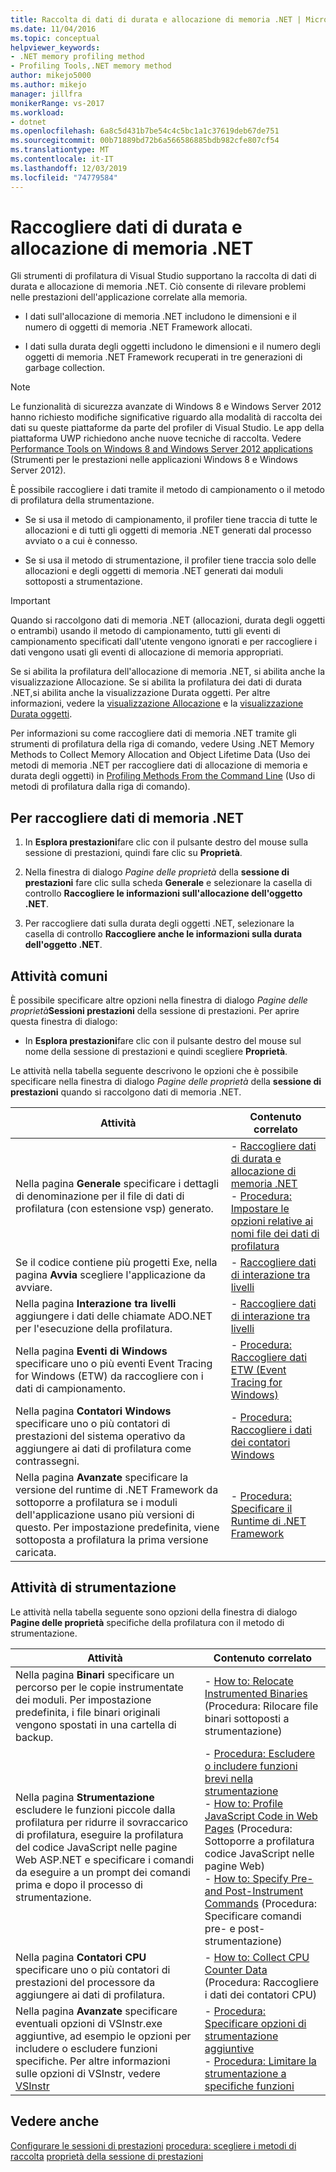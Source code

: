 ```yaml
---
title: Raccolta di dati di durata e allocazione di memoria .NET | Microsoft Docs
ms.date: 11/04/2016
ms.topic: conceptual
helpviewer_keywords:
- .NET memory profiling method
- Profiling Tools,.NET memory method
author: mikejo5000
ms.author: mikejo
manager: jillfra
monikerRange: vs-2017
ms.workload:
- dotnet
ms.openlocfilehash: 6a8c5d431b7be54c4c5bc1a1c37619deb67de751
ms.sourcegitcommit: 00b71889bd72b6a566586885bdb982cfe807cf54
ms.translationtype: MT
ms.contentlocale: it-IT
ms.lasthandoff: 12/03/2019
ms.locfileid: "74779584"
---
```

# <a name="collect-net-memory-allocation-and-lifetime-data"></a>Raccogliere dati di durata e allocazione di memoria .NET

Gli strumenti di profilatura di Visual Studio supportano la raccolta di dati di durata e allocazione di memoria .NET. Ciò consente di rilevare problemi nelle prestazioni dell'applicazione correlate alla memoria.

- I dati sull'allocazione di memoria .NET includono le dimensioni e il numero di oggetti di memoria .NET Framework allocati.

- I dati sulla durata degli oggetti includono le dimensioni e il numero degli oggetti di memoria .NET Framework recuperati in tre generazioni di garbage collection.

> [!NOTE]
> Le funzionalità di sicurezza avanzate di Windows 8 e Windows Server 2012 hanno richiesto modifiche significative riguardo alla modalità di raccolta dei dati su queste piattaforme da parte del profiler di Visual Studio. Le app della piattaforma UWP richiedono anche nuove tecniche di raccolta. Vedere [Performance Tools on Windows 8 and Windows Server 2012 applications](../profiling/performance-tools-on-windows-8-and-windows-server-2012-applications.md) (Strumenti per le prestazioni nelle applicazioni Windows 8 e Windows Server 2012).

È possibile raccogliere i dati tramite il metodo di campionamento o il metodo di profilatura della strumentazione.

- Se si usa il metodo di campionamento, il profiler tiene traccia di tutte le allocazioni e di tutti gli oggetti di memoria .NET generati dal processo avviato o a cui è connesso.

- Se si usa il metodo di strumentazione, il profiler tiene traccia solo delle allocazioni e degli oggetti di memoria .NET generati dai moduli sottoposti a strumentazione.

> [!IMPORTANT]
> Quando si raccolgono dati di memoria .NET (allocazioni, durata degli oggetti o entrambi) usando il metodo di campionamento, tutti gli eventi di campionamento specificati dall'utente vengono ignorati e per raccogliere i dati vengono usati gli eventi di allocazione di memoria appropriati.

Se si abilita la profilatura dell'allocazione di memoria .NET, si abilita anche la visualizzazione Allocazione. Se si abilita la profilatura dei dati di durata .NET,si abilita anche la visualizzazione Durata oggetti. Per altre informazioni, vedere la [visualizzazione Allocazione](../profiling/dotnet-memory-allocations-view.md) e la [visualizzazione Durata oggetti](../profiling/object-lifetime-view.md).

Per informazioni su come raccogliere dati di memoria .NET tramite gli strumenti di profilatura della riga di comando, vedere Using .NET Memory Methods to Collect Memory Allocation and Object Lifetime Data (Uso dei metodi di memoria .NET per raccogliere dati di allocazione di memoria e durata degli oggetti) in [Profiling Methods From the Command Line](../profiling/using-profiling-methods-to-collect-performance-data-from-the-command-line.md) (Uso di metodi di profilatura dalla riga di comando).

## <a name="to-collect-net-memory-data"></a>Per raccogliere dati di memoria .NET

1. In **Esplora prestazioni**fare clic con il pulsante destro del mouse sulla sessione di prestazioni, quindi fare clic su **Proprietà**.

2. Nella finestra di dialogo *Pagine delle proprietà* della **sessione di prestazioni** fare clic sulla scheda **Generale** e selezionare la casella di controllo **Raccogliere le informazioni sull'allocazione dell'oggetto .NET**.

3. Per raccogliere dati sulla durata degli oggetti .NET, selezionare la casella di controllo **Raccogliere anche le informazioni sulla durata dell'oggetto .NET**.

## <a name="common-tasks"></a>Attività comuni

È possibile specificare altre opzioni nella finestra di dialogo _Pagine delle proprietà_**Sessioni prestazioni** della sessione di prestazioni. Per aprire questa finestra di dialogo:

- In **Esplora prestazioni**fare clic con il pulsante destro del mouse sul nome della sessione di prestazioni e quindi scegliere **Proprietà**.

Le attività nella tabella seguente descrivono le opzioni che è possibile specificare nella finestra di dialogo _Pagine delle proprietà_ della **sessione di prestazioni** quando si raccolgono dati di memoria .NET.

|Attività|Contenuto correlato|
|----------|---------------------|
|Nella pagina **Generale** specificare i dettagli di denominazione per il file di dati di profilatura (con estensione vsp) generato.|- [Raccogliere dati di durata e allocazione di memoria .NET](../profiling/collecting-dotnet-memory-allocation-and-lifetime-data.md)<br />- [Procedura: Impostare le opzioni relative ai nomi file dei dati di profilatura](../profiling/how-to-set-performance-data-file-name-options.md)|
|Se il codice contiene più progetti Exe, nella pagina **Avvia** scegliere l'applicazione da avviare.|- [Raccogliere dati di interazione tra livelli](../profiling/collecting-tier-interaction-data.md)|
|Nella pagina **Interazione tra livelli** aggiungere i dati delle chiamate ADO.NET per l'esecuzione della profilatura.|- [Raccogliere dati di interazione tra livelli](../profiling/collecting-tier-interaction-data.md)|
|Nella pagina **Eventi di Windows** specificare uno o più eventi Event Tracing for Windows (ETW) da raccogliere con i dati di campionamento.|- [Procedura: Raccogliere dati ETW (Event Tracing for Windows)](../profiling/how-to-collect-event-tracing-for-windows-etw-data.md)|
|Nella pagina **Contatori Windows** specificare uno o più contatori di prestazioni del sistema operativo da aggiungere ai dati di profilatura come contrassegni.|- [Procedura: Raccogliere i dati dei contatori Windows](../profiling/how-to-collect-windows-counter-data.md)|
|Nella pagina **Avanzate** specificare la versione del runtime di .NET Framework da sottoporre a profilatura se i moduli dell'applicazione usano più versioni di questo. Per impostazione predefinita, viene sottoposta a profilatura la prima versione caricata.|- [Procedura: Specificare il Runtime di .NET Framework](../profiling/how-to-specify-the-dotnet-framework-runtime.md)|

## <a name="instrumentation-tasks"></a>Attività di strumentazione

Le attività nella tabella seguente sono opzioni della finestra di dialogo **Pagine delle proprietà** specifiche della profilatura con il metodo di strumentazione.

|Attività|Contenuto correlato|
|----------|---------------------|
|Nella pagina **Binari** specificare un percorso per le copie instrumentate dei moduli. Per impostazione predefinita, i file binari originali vengono spostati in una cartella di backup.|- [How to: Relocate Instrumented Binaries](../profiling/how-to-relocate-instrumented-binaries.md) (Procedura: Rilocare file binari sottoposti a strumentazione)|
|Nella pagina **Strumentazione** escludere le funzioni piccole dalla profilatura per ridurre il sovraccarico di profilatura, eseguire la profilatura del codice JavaScript nelle pagine Web ASP.NET e specificare i comandi da eseguire a un prompt dei comandi prima e dopo il processo di strumentazione.|- [Procedura: Escludere o includere funzioni brevi nella strumentazione](../profiling/how-to-exclude-or-include-short-functions-from-instrumentation.md)<br />- [How to: Profile JavaScript Code in Web Pages](../profiling/how-to-profile-javascript-code-in-web-pages.md) (Procedura: Sottoporre a profilatura codice JavaScript nelle pagine Web)<br />- [How to: Specify Pre- and Post-Instrument Commands](../profiling/how-to-specify-pre-and-post-instrument-commands.md) (Procedura: Specificare comandi pre- e post-strumentazione)|
|Nella pagina **Contatori CPU** specificare uno o più contatori di prestazioni del processore da aggiungere ai dati di profilatura.|- [How to: Collect CPU Counter Data](../profiling/how-to-collect-cpu-counter-data.md) (Procedura: Raccogliere i dati dei contatori CPU)|
|Nella pagina **Avanzate** specificare eventuali opzioni di VSInstr.exe aggiuntive, ad esempio le opzioni per includere o escludere funzioni specifiche. Per altre informazioni sulle opzioni di VSInstr, vedere [VSInstr](../profiling/vsinstr.md)|- [Procedura: Specificare opzioni di strumentazione aggiuntive](../profiling/how-to-specify-additional-instrumentation-options.md)<br />- [Procedura: Limitare la strumentazione a specifiche funzioni](../profiling/how-to-limit-instrumentation-to-specific-functions.md)|

## <a name="see-also"></a>Vedere anche

[Configurare le sessioni di prestazioni](../profiling/configuring-performance-sessions.md)
[procedura: scegliere i metodi di raccolta](../profiling/how-to-choose-collection-methods.md)
[proprietà della sessione di prestazioni](../profiling/performance-session-properties.md)
